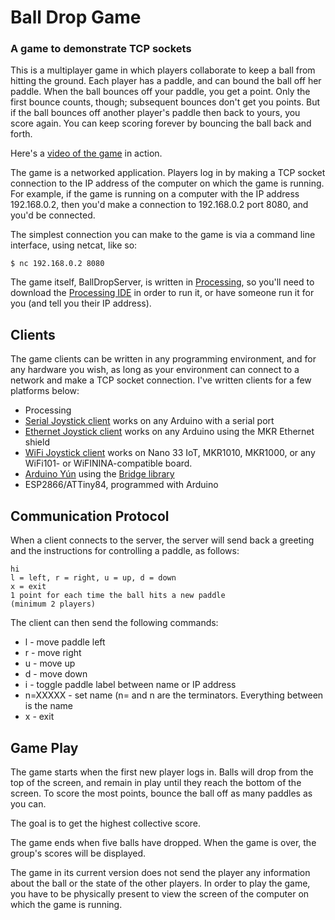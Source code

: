 # Ball Drop Game

### A game to demonstrate TCP sockets

This is a multiplayer game in which players collaborate to keep a ball from hitting the ground. Each player has a paddle, and can bound the ball off her paddle. When the ball bounces off your paddle, you get a point. Only the first bounce counts, though; subsequent bounces don't get you points. But if the ball bounces off another player's paddle then back to yours, you score again. You can keep scoring forever by bouncing the ball back and forth.

Here's a [video of the game](https://vimeo.com/156162582) in action.

The game is a networked application. Players log in by making a TCP socket connection to the IP address of the computer on which the game is running. For example, if the game is running on a computer with the IP address 192.168.0.2, then you'd make a connection to 192.168.0.2 port 8080, and you'd be connected.

The simplest connection you can make to the game is via a command line interface, using netcat, like so:

```
$ nc 192.168.0.2 8080
```
The game itself, BallDropServer, is written in [Processing](http://www.processing.org), so you'll need to download the [Processing IDE](https://processing.org/download/) in order to run it, or have someone run it for you (and tell you their IP address).

## Clients

The game clients can be written in any programming environment, and for any hardware you wish, as long as your environment can connect to a network and make a TCP socket connection. I've written clients for a few platforms below:
* Processing
* [Serial Joystick client](https://github.com/tigoe/BallDropGame/tree/main/SerialJoystick) works on any Arduino with a serial port
* [Ethernet Joystick client](https://github.com/tigoe/BallDropGame/tree/main/BallDropEthernetJoystickClient) works on any Arduino using the MKR Ethernet shield
* [WiFi Joystick client](https://github.com/tigoe/BallDropGame/tree/main/BallDropWifiJoystickClient) works on Nano 33 IoT, MKR1010, MKR1000, or any WiFi101- or WiFININA-compatible board.
* [Arduino Yún](https://www.arduino.cc/en/Main/ArduinoBoardYun) using the [Bridge library](https://www.arduino.cc/en/Reference/YunBridgeLibrary)
* ESP2866/ATTiny84, programmed with Arduino

## Communication Protocol

When a client connects to the server, the server will send back a greeting and the instructions for controlling a paddle, as follows:

```
hi
l = left, r = right, u = up, d = down
x = exit
1 point for each time the ball hits a new paddle
(minimum 2 players)
```

The client can then send the following commands:
* l - move paddle left
* r - move right
* u - move up
* d - move down
* i - toggle paddle label between name or IP address
* n=XXXXX - set name (n= and n are the terminators. Everything between is the name
* x - exit

## Game Play

The game starts when the first new player logs in. Balls will drop from the top of the screen, and remain in play until they reach the bottom of the screen. To score the most points, bounce the ball off as many paddles as you can.

The goal is to get the highest collective score.

The game ends when five balls have dropped. When the game is over, the group's scores will be displayed.

The game in its current version does not send the player any information about the ball or the state of the other players. In order to play the game, you have to be physically present to view the screen of the computer on which the game is running.
